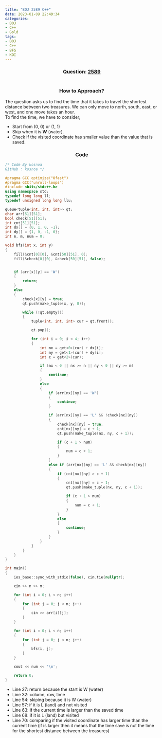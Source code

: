 ```yaml
---
title: "BOJ 2589 C++"   
date: 2023-01-09 22:49:34
categories:
- BOJ
- C++
- Gold
tags:
- BOJ
- C++
- BFS
- KOI
---
```


### <center> Question: [2589](https://www.acmicpc.net/problem/2589) </center> <br/>

### <center>How to Approach?</center>
The question asks us to find the time that it takes to travel the shortest distance between two treasures. We can only move to north, south, east, or west, and one move takes an hour. <br/> To find the time, we have to consider, 
* Start from (0, 0) or (1, 1) 
* Skip when it is __W__ (water).
* Check if the visited coordinate has smaller value than the value that is saved.

### <center>Code</center>
``` cpp
/* Code By kosnoa
GitHub : kosnoa */

#pragma GCC optimize("Ofast")
#pragma GCC("unroll-loops")
#include <bits/stdc++.h>
using namespace std;
typedef long long ll;
typedef unsigned long long llu;

queue<tuple<int, int, int>> qt;
char arr[51][51];
bool check[51][51];
int cnt[51][51];
int dx[] = {0, 1, 0, -1};
int dy[] = {1, 0, -1, 0};
int n, m, num = 0;

void bfs(int x, int y)
{
    fill(&cnt[0][0], &cnt[50][51], 0);
    fill(&check[0][0], &check[50][51], false);


    if (arr[x][y] == 'W')
    {
        return;
    }
    else
    {
        check[x][y] = true;
        qt.push(make_tuple(x, y, 0));

        while (!qt.empty())
        {
            tuple<int, int, int> cur = qt.front();

            qt.pop();

            for (int i = 0; i < 4; i++)
            {
                int nx = get<0>(cur) + dx[i];
                int ny = get<1>(cur) + dy[i];
                int c = get<2>(cur);

                if (nx < 0 || nx >= n || ny < 0 || ny >= m)
                {
                    continue;
                }
                else
                {
                    if (arr[nx][ny] == 'W')
                    {
                        continue;
                    }

                    if (arr[nx][ny] == 'L' && !check[nx][ny]) 
                    {
                        check[nx][ny] = true;
                        cnt[nx][ny] = c + 1;
                        qt.push(make_tuple(nx, ny, c + 1));

                        if (c + 1 > num) 
                        {
                            num = c + 1;
                        }
                    }
                    else if (arr[nx][ny] == 'L' && check[nx][ny])
                    {
                        if (cnt[nx][ny] > c + 1)                      
                        {
                            cnt[nx][ny] = c + 1;
                            qt.push(make_tuple(nx, ny, c + 1));

                            if (c + 1 > num)
                            {
                                num = c + 1;
                            }
                        }
                        else
                        {
                            continue;
                        }
                    }
                }
            }
        }
    }
}

int main()
{
    ios_base::sync_with_stdio(false), cin.tie(nullptr);

    cin >> n >> m;

    for (int i = 0; i < n; i++)
    {
        for (int j = 0; j < m; j++)
        {
            cin >> arr[i][j];
        }
    }

    for (int i = 0; i < n; i++)
    {
        for (int j = 0; j < m; j++)
        {
            bfs(i, j);
        }
    }

    cout << num << '\n';

    return 0;
}
```
* Line 27: return because the start is W (water)
* Line 32: column, row, time 
* Line 54: skiping because it is W (water)
* Line 57: if it is L (land) and not visited
* Line 63: if the current time is larger than the saved time
* Line 68: if it is L (land) but visited
* Line 70: comparing if the visited coordinate has larger time than the current time (if is larger then it means that the time save is not the time for the shortest distance between the treasures)